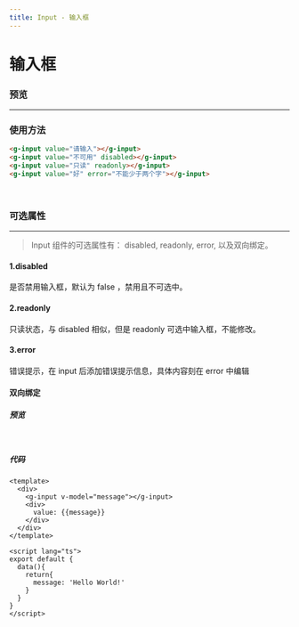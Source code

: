 ```yaml
---
title: Input - 输入框
---
```


# 输入框

### 预览
***
<input-demo></input-demo>

### 使用方法
```html
<g-input value="请输入"></g-input>
<g-input value="不可用" disabled></g-input>
<g-input value="只读" readonly></g-input>
<g-input value="好" error="不能少于两个字"></g-input>
```
<br/>

### 可选属性
***
>Input 组件的可选属性有： disabled, readonly, error, 以及双向绑定。

#### 1.disabled
是否禁用输入框，默认为 false ，禁用且不可选中。

#### 2.readonly
只读状态，与 disabled 相似，但是 readonly 可选中输入框，不能修改。

#### 3.error
错误提示，在 input 后添加错误提示信息，具体内容刻在 error 中编辑

#### 双向绑定
##### 预览
<br/>

<input-model></input-model>

##### 代码
```vue
<template>
  <div>
    <g-input v-model="message"></g-input>
    <div>
      value: {{message}}
    </div>
  </div>
</template>

<script lang="ts">
export default {
  data(){
    return{
      message: 'Hello World!'
    }
  }
}
</script>
```